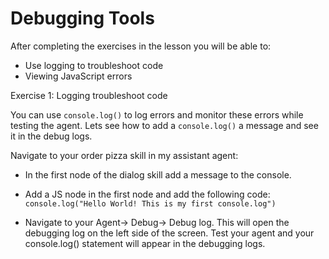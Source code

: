 # Debugging Tools

After completing the exercises in the lesson you will be able to:

- Use logging to troubleshoot code
- Viewing JavaScript errors

Exercise 1: Logging troubleshoot code

You can use `console.log()` to log errors and monitor these errors while testing the agent.
Lets see how to add a `console.log()` a message and see it in the debug logs.

Navigate to your order pizza skill in my assistant agent:

- In the first node of the dialog skill add a message to the console.

- Add a JS node in  the first node and add the following code:
`console.log("Hello World! This is my first console.log")`

- Navigate to your Agent-> Debug-> Debug log. This will open the debugging log on the left side of the screen.
Test your agent and your console.log() statement will appear in the debugging logs.
